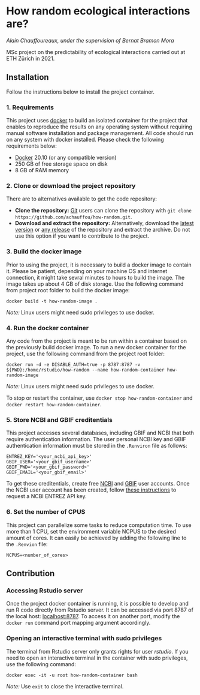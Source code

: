 # How random ecological interactions are?
*Alain Chauffoureaux, under the supervision of Bernat Bramon Mora*

MSc project on the predictability of ecological interactions carried out at ETH Zürich in 2021.

## Installation
Follow the instructions below to install the project container.

### 1. Requirements
This project uses [docker](https://docs.docker.com/) to build an isolated container for the project that enables to reproduce the results on any operating system without requiring manual software installation and package management. All code should run on any system with docker installed. Please check the following requirements below:
* [Docker](https://docs.docker.com/get-docker/) 20.10 (or any compatible version)
* 250 GB of free storage space on disk
* 8 GB of RAM memory

### 2. Clone or download the project repository
There are to alternatives available to get the code repository:
* **Clone the repository:** [Git](https://git-scm.com/) users can clone the repository with `git clone https://github.com/achauffou/how-random.git`.
* **Download and extract the repository:** Alternatively, download the [latest version](https://github.com/achauffou/how-random) or [any release](https://github.com/achauffou/how-random/releases) of the repository and extract the archive. Do not use this option if you want to contribute to the project.

### 3. Build the docker image
Prior to using the project, it is necessary to build a docker image to contain it. Please be patient, depending on your machine OS and internet connection, it might take sevral minutes to hours to build the image. The image takes up about 4 GB of disk storage. Use the following command from project root folder to build the docker image:
```
docker build -t how-random-image .
```
*Note:* Linux users might need sudo privileges to use docker.

### 4. Run the docker container
Any code from the project is meant to be run within a container based on the previously build docker image. To run a new docker container for the project, use the following command from the project root folder:
```
docker run -d -e DISABLE_AUTH=true -p 8787:8787 -v ${PWD}:/home/rstudio/how-random --name how-random-container how-random-image
```
*Note:* Linux users might need sudo privileges to use docker.

To stop or restart the container, use `docker stop how-random-container` and `docker restart how-random-container`.

### 5. Store NCBI and GBIF creditentials
This project accesses several databases, including GBIF and NCBI that both require authentication information. The user personal NCBI key and GBIF authentication information must be stored in the `.Renviron` file as follows:
```
ENTREZ_KEY='<your_ncbi_api_key>'
GBIF_USER='<your_gbif_username>'
GBIF_PWD='<your_gbif_password>'
GBIF_EMAIL='<your_gbif_email>'
```
To get these creditentials, create free [NCBI](https://www.ncbi.nlm.nih.gov/account/) and [GBIF](https://www.gbif.org/user/profile) user accounts. Once the NCBI user account has been created, follow [these instructions](https://ncbiinsights.ncbi.nlm.nih.gov/2017/11/02/new-api-keys-for-the-e-utilities/) to request a NCBI ENTREZ API key.

### 6. Set the number of CPUS
This project can parallelize some tasks to reduce computation time. To use more than 1 CPU, set the environment variable NCPUS to the desired amount of cores. It can easily be achieved by adding the following line to the `.Renvion` file:
```
NCPUS=<number_of_cores>
```

## Contribution
### Accessing Rstudio server
Once the project docker container is running, it is possible to develop and run R code directly from Rstudio server. It can be accessed via port 8787 of the local host: [localhost:8787](localhost:8787). To access it on another port, modify the `docker run` command port mapping argument accordingly.

### Opening an interactive terminal with sudo privileges
The terminal from Rstudio server only grants rights for user *rstudio*. If you need to open an interactive terminal in the container with sudo privileges, use the following command:
```
docker exec -it -u root how-random-container bash
```
*Note:* Use `exit` to close the interactive terminal.
